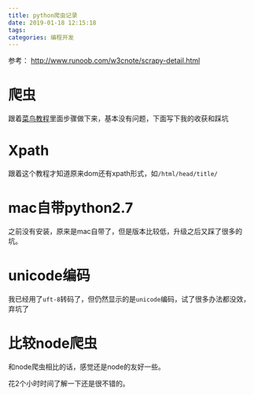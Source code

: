 ```yaml
---
title: python爬虫记录
date: 2019-01-18 12:15:18
tags:
categories: 编程开发
---
```


参考：
http://www.runoob.com/w3cnote/scrapy-detail.html

# 爬虫

跟着[菜鸟教程](http://www.runoob.com/w3cnote/scrapy-detail.html)里面步骤做下来，基本没有问题，下面写下我的收获和踩坑

# Xpath

跟着这个教程才知道原来dom还有xpath形式，如`/html/head/title/`

# mac自带python2.7

之前没有安装，原来是mac自带了，但是版本比较低，升级之后又踩了很多的坑。

# unicode编码

我已经用了`uft-8`转码了，但仍然显示的是`unicode`编码，试了很多办法都没效，弃坑了

# 比较node爬虫

和node爬虫相比的话，感觉还是node的友好一些。

花2个小时时间了解一下还是很不错的。